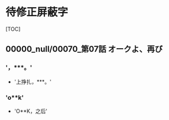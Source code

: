 # 待修正屏蔽字

[TOC]

## 00000_null/00070_第07話 オークよ、再び

### '，***。'

- '上挣扎，***。'

### 'o**k'

- 'O**K，之后'

